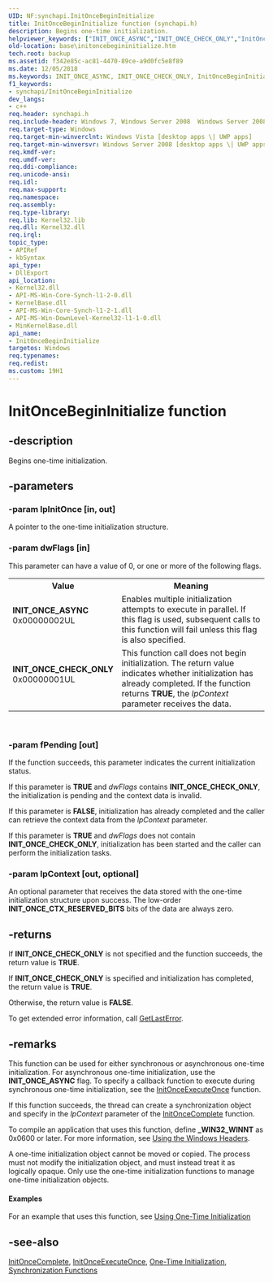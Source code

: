 ```yaml
---
UID: NF:synchapi.InitOnceBeginInitialize
title: InitOnceBeginInitialize function (synchapi.h)
description: Begins one-time initialization.
helpviewer_keywords: ["INIT_ONCE_ASYNC","INIT_ONCE_CHECK_ONLY","InitOnceBeginInitialize","InitOnceBeginInitialize function","base.initoncebegininitialize","synchapi/InitOnceBeginInitialize","winbase/InitOnceBeginInitialize"]
old-location: base\initoncebegininitialize.htm
tech.root: backup
ms.assetid: f342e85c-ac81-4470-89ce-a9d0fc5e8f89
ms.date: 12/05/2018
ms.keywords: INIT_ONCE_ASYNC, INIT_ONCE_CHECK_ONLY, InitOnceBeginInitialize, InitOnceBeginInitialize function, base.initoncebegininitialize, synchapi/InitOnceBeginInitialize, winbase/InitOnceBeginInitialize
f1_keywords:
- synchapi/InitOnceBeginInitialize
dev_langs:
- c++
req.header: synchapi.h
req.include-header: Windows 7, Windows Server 2008  Windows Server 2008 R2, Windows.h
req.target-type: Windows
req.target-min-winverclnt: Windows Vista [desktop apps \| UWP apps]
req.target-min-winversvr: Windows Server 2008 [desktop apps \| UWP apps]
req.kmdf-ver: 
req.umdf-ver: 
req.ddi-compliance: 
req.unicode-ansi: 
req.idl: 
req.max-support: 
req.namespace: 
req.assembly: 
req.type-library: 
req.lib: Kernel32.lib
req.dll: Kernel32.dll
req.irql: 
topic_type:
- APIRef
- kbSyntax
api_type:
- DllExport
api_location:
- Kernel32.dll
- API-MS-Win-Core-Synch-l1-2-0.dll
- KernelBase.dll
- API-MS-Win-Core-Synch-l1-2-1.dll
- API-MS-Win-DownLevel-Kernel32-l1-1-0.dll
- MinKernelBase.dll
api_name:
- InitOnceBeginInitialize
targetos: Windows
req.typenames: 
req.redist: 
ms.custom: 19H1
---
```


# InitOnceBeginInitialize function


## -description


Begins one-time initialization.


## -parameters




### -param lpInitOnce [in, out]

A pointer to the one-time initialization structure.


### -param dwFlags [in]

This parameter can have a value of 0, or one or more of the following flags.

<table>
<tr>
<th>Value</th>
<th>Meaning</th>
</tr>
<tr>
<td width="40%"><a id="INIT_ONCE_ASYNC"></a><a id="init_once_async"></a><dl>
<dt><b>INIT_ONCE_ASYNC</b></dt>
<dt>0x00000002UL</dt>
</dl>
</td>
<td width="60%">
Enables multiple initialization attempts to execute in parallel. If this flag is used, subsequent calls to this function will fail unless this flag is also specified.

</td>
</tr>
<tr>
<td width="40%"><a id="INIT_ONCE_CHECK_ONLY"></a><a id="init_once_check_only"></a><dl>
<dt><b>INIT_ONCE_CHECK_ONLY</b></dt>
<dt>0x00000001UL</dt>
</dl>
</td>
<td width="60%">
This function call does not begin initialization. The return value indicates whether initialization has already completed. If the function returns <b>TRUE</b>, the <i>lpContext</i> parameter receives the data.

</td>
</tr>
</table>
 


### -param fPending [out]

If the function succeeds, this parameter indicates the current initialization status. 

If this parameter is **TRUE** and *dwFlags* contains **INIT_ONCE_CHECK_ONLY**, the initialization is pending and the context data is invalid.

If this parameter is **FALSE**, initialization has already completed and the caller can retrieve the context data from the *lpContext* parameter.

If this parameter is **TRUE** and *dwFlags* does not contain **INIT_ONCE_CHECK_ONLY**, initialization has been started and the caller can perform the initialization tasks.


### -param lpContext [out, optional]

An optional parameter that receives the data stored with the one-time initialization structure upon success. The low-order **INIT_ONCE_CTX_RESERVED_BITS** bits of the data are always zero.


## -returns

If **INIT_ONCE_CHECK_ONLY** is not specified and the function succeeds, the return value is <b>TRUE</b>.

If **INIT_ONCE_CHECK_ONLY** is specified and initialization has completed, the return value is <b>TRUE</b>.

Otherwise, the return value is **FALSE**. 

To get extended error information, call [GetLastError](/windows/desktop/api/errhandlingapi/nf-errhandlingapi-getlasterror).

## -remarks

This function can be used for either synchronous or asynchronous one-time initialization. For asynchronous one-time initialization, use the **INIT_ONCE_ASYNC** flag. To specify a callback function to execute during synchronous one-time initialization, see the [InitOnceExecuteOnce](/windows/desktop/api/synchapi/nf-synchapi-initonceexecuteonce) function.

If this function succeeds, the thread can create a synchronization object and specify in the *lpContext* parameter of the [InitOnceComplete](/windows/desktop/api/synchapi/nf-synchapi-initoncecomplete) function.

To compile an application that uses this function, define **\_WIN32_WINNT** as 0x0600 or later. For more information, see [Using the Windows Headers](/windows/desktop/WinProg/using-the-windows-headers).

A one-time initialization object cannot be moved or copied. The process must not modify the initialization object, and must instead treat it as logically opaque. Only use the one-time initialization functions to manage one-time initialization objects.


#### Examples

For an example that uses this function, see [Using One-Time Initialization](/windows/desktop/Sync/using-one-time-initialization)

## -see-also

[InitOnceComplete](/windows/desktop/api/synchapi/nf-synchapi-initoncecomplete), [InitOnceExecuteOnce](/windows/desktop/api/synchapi/nf-synchapi-initonceexecuteonce), [One-Time Initialization](/windows/desktop/Sync/one-time-initialization), [Synchronization Functions](/windows/desktop/Sync/synchronization-functions)
